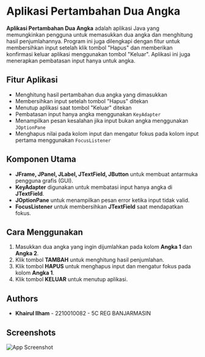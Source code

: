 # Aplikasi Pertambahan Dua Angka

**Aplikasi Pertambahan Dua Angka** adalah aplikasi Java yang memungkinkan pengguna untuk memasukkan dua angka dan menghitung hasil penjumlahannya. Program ini juga dilengkapi dengan fitur untuk membersihkan input setelah klik tombol "Hapus" dan memberikan konfirmasi keluar aplikasi menggunakan tombol "Keluar". Aplikasi ini juga menerapkan pembatasan input hanya untuk angka.

## Fitur Aplikasi

- Menghitung hasil pertambahan dua angka yang dimasukkan
- Membersihkan input setelah tombol "Hapus" ditekan
- Menutup aplikasi saat tombol "Keluar" ditekan
- Pembatasan input hanya angka menggunakan `KeyAdapter`
- Menampilkan pesan kesalahan jika input bukan angka menggunakan `JOptionPane`
- Menghapus nilai pada kolom input dan mengatur fokus pada kolom input pertama menggunakan `FocusListener`

## Komponen Utama

- **JFrame, JPanel, JLabel, JTextField, JButton** untuk membuat antarmuka pengguna grafis (GUI).
- **KeyAdapter** digunakan untuk membatasi input hanya angka di **JTextField**.
- **JOptionPane** untuk menampilkan pesan error ketika input tidak valid.
- **FocusListener** untuk membersihkan **JTextField** saat mendapatkan fokus.

## Cara Menggunakan

1. Masukkan dua angka yang ingin dijumlahkan pada kolom **Angka 1** dan **Angka 2**.
2. Klik tombol **TAMBAH** untuk menghitung hasil penjumlahan.
3. Klik tombol **HAPUS** untuk menghapus input dan mengatur fokus pada kolom **Angka 1**.
4. Klik tombol **KELUAR** untuk menutup aplikasi.

## Authors

- **Khairul Ilham** - 2210010082 - 5C REG BANJARMASIN

## Screenshots

![App Screenshot](URL_Screenshot)
